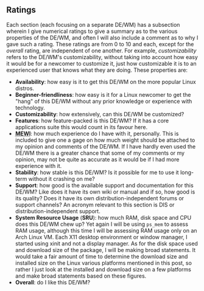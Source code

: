 ## Ratings
Each section (each focusing on a separate DE/WM) has a subsection wherein I give numerical ratings to give a summary as to the various properties of the DE/WM, and often I will also include a comment as to why I gave such a rating. These ratings are from 0 to 10 and each, except for the *overall* rating, are independent of one another. For example, *customizability* refers to the DE/WM's customizability, without taking into account how easy it would be for a newcomer to customize it, just how customizable it is to an experienced user that knows what they are doing. These properties are:
* **Availability**: how easy is it to get this DE/WM on the more popular Linux distros.
* **Beginner-friendliness**: how easy is it for a Linux newcomer to get the "hang" of this DE/WM without any prior knowledge or experience with technology.
* **Customizability**: how extensively, can this DE/WM be customized?
* **Features**: how feature-packed is this DE/WM? If it has a core applications suite this would count in its favour here.
* <abbr title="My Experience With It">**MEWI**</abbr>: how much experience do I have with it, personally. This is included to give one a gage on how much weight should be attached to my opinion and comments of the DE/WM. If I have hardly even used the DE/WM there is a greater chance that some of my comments or my opinion, may not be quite as accurate as it would be if I had more experience with it.
* **Stability**: how stable is this DE/WM? Is it possible for me to use it long-term without it crashing on me?
* **Support**: how good is the available support and documentation for this DE/WM? Like does it have its own wiki or manual and if so, how good is its quality? Does it have its own distribution-independent forums or support channels? An acronym relevant to this section is DIS or distribution-independent support.
* **System Resource Usage** (**SRU**): how much RAM, disk space and CPU does this DE/WM chew up? Yet again I will be using `ps_mem` to assess RAM usage, although this time I will be assessing RAM usage only on an Arch Linux VM. Each X11 desktop environment or window manager, I started using xinit and not a display manager. As for the disk space used and download size of the package, I will be making broad statements. It would take a fair amount of time to determine the download size and installed size on the Linux various platforms mentioned in this post, so rather I just look at the installed and download size on a few platforms and make broad statements based on these figures.
* **Overall**: do I like this DE/WM?
